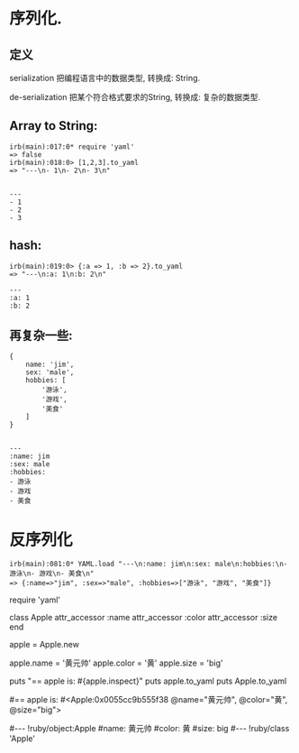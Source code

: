 # 序列化.


## 定义

serialization  把编程语言中的数据类型, 转换成: String.

de-serialization  把某个符合格式要求的String, 转换成: 复杂的数据类型.


## Array to String:
```
irb(main):017:0* require 'yaml'
=> false
irb(main):018:0> [1,2,3].to_yaml
=> "---\n- 1\n- 2\n- 3\n"


---
- 1
- 2
- 3
```

## hash:


```
irb(main):019:0> {:a => 1, :b => 2}.to_yaml
=> "---\n:a: 1\n:b: 2\n"

---
:a: 1
:b: 2

```

## 再复杂一些:

```
{
    name: 'jim',
    sex: 'male',
    hobbies: [
        '游泳',
        '游戏',
        '美食'
    ]
}


---
:name: jim
:sex: male
:hobbies:
- 游泳
- 游戏
- 美食
```



# 反序列化


```
irb(main):081:0* YAML.load "---\n:name: jim\n:sex: male\n:hobbies:\n- 游泳\n- 游戏\n- 美食\n"
=> {:name=>"jim", :sex=>"male", :hobbies=>["游泳", "游戏", "美食"]}
```


require 'yaml'

class Apple
  attr_accessor :name
  attr_accessor :color
  attr_accessor :size
end


apple = Apple.new

apple.name = '黄元帅'
apple.color = '黄'
apple.size = 'big'

puts "== apple is: #{apple.inspect}"
puts apple.to_yaml
puts Apple.to_yaml


#== apple is: #<Apple:0x0055cc9b555f38 @name="黄元帅", @color="黄", @size="big">

#--- !ruby/object:Apple
#name: 黄元帅
#color: 黄
#size: big
#--- !ruby/class 'Apple'
